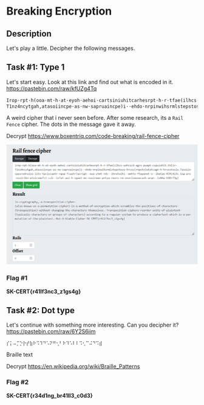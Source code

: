 # Breaking Encryption
## Description
Let's play a little. Decipher the following messages.

## Task #1: Type 1
Let's start easy. Look at this link and find out what is encoded in it. https://pastebin.com/raw/kfUZg4Tq

```
Irop·rpt·h(ooa·mt·h·at·eyoh·aehoi·cartsiniuhitcarhesrpt·h·r·tfae(ilhcs·uohcscd·agrs·puapt·cspuiohlt.tVlir-T1nz4ncytgah,atasoiincpe·as·nw·sapruaincpe)i··ehdo·nrpinwihsrmlstepstoso·hrces(rnpsto)wtotcagn·h·hrcestesle.Tasoiincpesrodruiso·litx·tpclycaatr·rgop·fcaatr)acrigt··eua·ytmt·rdc··ihretwihi··emtto·ftepanet·o··ibeCpe·KCR{4l3c_1sg·pry·nsoirlkn·etoirsmofct·ccb··infat·aoi·h·ngeat·mv·nsoireen·pntya·reors·re·onorlseooecexh·aran··ixNAa·hSErf3g}
```

A weird cipher that i never seen before. After some research, its a `Rail Fence` cipher. The dots in the message gave it away.

Decrypt https://www.boxentriq.com/code-breaking/rail-fence-cipher

![solve](./rail_fence.PNG)

### Flag #1
**SK-CERT{r41lf3nc3_z1gs4g}**

## Task #2: Dot type
Let's continue with something more interesting. Can you decipher it? https://pastebin.com/raw/6Y2S6iim

```
⡎⡅⠤⡉⡑⡗⡞⣷⠗⠩⠹⠙⠡⠝⠛⢂⠃⠗⠹⠡⠇⠇⠩⢂⠉⠬⠙⠩⣾
```

Braille text

Decrypt https://en.wikipedia.org/wiki/Braille_Patterns

### Flag #2
**SK-CERT{r34d1ng_br41ll3_c0d3}**